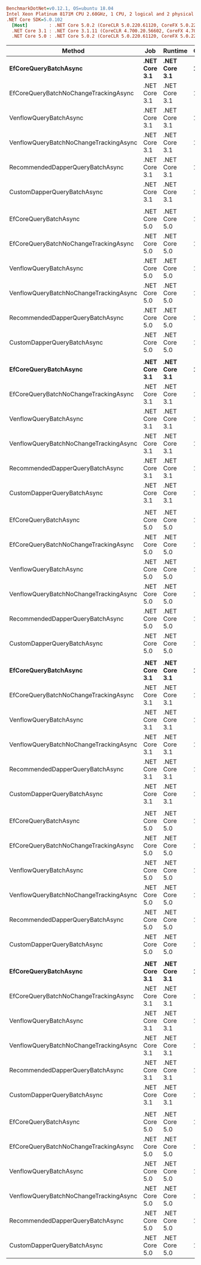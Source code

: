 ``` ini

BenchmarkDotNet=v0.12.1, OS=ubuntu 18.04
Intel Xeon Platinum 8171M CPU 2.60GHz, 1 CPU, 2 logical and 2 physical cores
.NET Core SDK=5.0.102
  [Host]        : .NET Core 5.0.2 (CoreCLR 5.0.220.61120, CoreFX 5.0.220.61120), X64 RyuJIT
  .NET Core 3.1 : .NET Core 3.1.11 (CoreCLR 4.700.20.56602, CoreFX 4.700.20.56604), X64 RyuJIT
  .NET Core 5.0 : .NET Core 5.0.2 (CoreCLR 5.0.220.61120, CoreFX 5.0.220.61120), X64 RyuJIT


```
|                                 Method |           Job |       Runtime | QueryCount |       Mean |     Error |    StdDev | Ratio | RatioSD |     Gen 0 |    Gen 1 |    Gen 2 |   Allocated |
|--------------------------------------- |-------------- |-------------- |----------- |-----------:|----------:|----------:|------:|--------:|----------:|---------:|---------:|------------:|
|                  **EfCoreQueryBatchAsync** | **.NET Core 3.1** | **.NET Core 3.1** |         **10** |   **8.005 ms** | **0.1567 ms** | **0.2038 ms** |  **1.00** |    **0.00** |         **-** |        **-** |        **-** |    **58.99 KB** |
|  EfCoreQueryBatchNoChangeTrackingAsync | .NET Core 3.1 | .NET Core 3.1 |         10 |   7.821 ms | 0.1232 ms | 0.1152 ms |  0.98 |    0.03 |         - |        - |        - |    75.28 KB |
|                 VenflowQueryBatchAsync | .NET Core 3.1 | .NET Core 3.1 |         10 |   6.936 ms | 0.1256 ms | 0.1174 ms |  0.87 |    0.02 |         - |        - |        - |    33.24 KB |
| VenflowQueryBatchNoChangeTrackingAsync | .NET Core 3.1 | .NET Core 3.1 |         10 |   7.524 ms | 0.1476 ms | 0.2021 ms |  0.94 |    0.04 |         - |        - |        - |    32.76 KB |
|       RecommendedDapperQueryBatchAsync | .NET Core 3.1 | .NET Core 3.1 |         10 |   6.834 ms | 0.0886 ms | 0.0740 ms |  0.86 |    0.02 |         - |        - |        - |    35.87 KB |
|            CustomDapperQueryBatchAsync | .NET Core 3.1 | .NET Core 3.1 |         10 |   7.384 ms | 0.1088 ms | 0.1018 ms |  0.93 |    0.03 |         - |        - |        - |    35.44 KB |
|                                        |               |               |            |            |           |           |       |         |           |          |          |             |
|                  EfCoreQueryBatchAsync | .NET Core 5.0 | .NET Core 5.0 |         10 |   7.767 ms | 0.1019 ms | 0.0904 ms |  1.00 |    0.00 |         - |        - |        - |    43.91 KB |
|  EfCoreQueryBatchNoChangeTrackingAsync | .NET Core 5.0 | .NET Core 5.0 |         10 |   7.389 ms | 0.1463 ms | 0.2444 ms |  0.98 |    0.03 |         - |        - |        - |   100.65 KB |
|                 VenflowQueryBatchAsync | .NET Core 5.0 | .NET Core 5.0 |         10 |   7.322 ms | 0.1347 ms | 0.1260 ms |  0.94 |    0.02 |         - |        - |        - |    33.22 KB |
| VenflowQueryBatchNoChangeTrackingAsync | .NET Core 5.0 | .NET Core 5.0 |         10 |   6.675 ms | 0.1055 ms | 0.1256 ms |  0.86 |    0.01 |         - |        - |        - |    32.72 KB |
|       RecommendedDapperQueryBatchAsync | .NET Core 5.0 | .NET Core 5.0 |         10 |   7.303 ms | 0.0954 ms | 0.0846 ms |  0.94 |    0.02 |         - |        - |        - |    35.85 KB |
|            CustomDapperQueryBatchAsync | .NET Core 5.0 | .NET Core 5.0 |         10 |   6.688 ms | 0.0947 ms | 0.0840 ms |  0.86 |    0.02 |         - |        - |        - |    35.37 KB |
|                                        |               |               |            |            |           |           |       |         |           |          |          |             |
|                  **EfCoreQueryBatchAsync** | **.NET Core 3.1** | **.NET Core 3.1** |        **100** |   **9.735 ms** | **0.1910 ms** | **0.2859 ms** |  **1.00** |    **0.00** |   **15.6250** |        **-** |        **-** |   **321.53 KB** |
|  EfCoreQueryBatchNoChangeTrackingAsync | .NET Core 3.1 | .NET Core 3.1 |        100 |   9.860 ms | 0.1919 ms | 0.1603 ms |  1.01 |    0.03 |   15.6250 |        - |        - |   477.47 KB |
|                 VenflowQueryBatchAsync | .NET Core 3.1 | .NET Core 3.1 |        100 |   7.890 ms | 0.0963 ms | 0.0901 ms |  0.81 |    0.03 |         - |        - |        - |   252.06 KB |
| VenflowQueryBatchNoChangeTrackingAsync | .NET Core 3.1 | .NET Core 3.1 |        100 |   7.930 ms | 0.1007 ms | 0.0841 ms |  0.82 |    0.03 |         - |        - |        - |   248.23 KB |
|       RecommendedDapperQueryBatchAsync | .NET Core 3.1 | .NET Core 3.1 |        100 |   8.267 ms | 0.0823 ms | 0.0687 ms |  0.85 |    0.03 |   15.6250 |        - |        - |   291.84 KB |
|            CustomDapperQueryBatchAsync | .NET Core 3.1 | .NET Core 3.1 |        100 |   7.636 ms | 0.0473 ms | 0.0419 ms |  0.79 |    0.03 |   15.6250 |        - |        - |   288.01 KB |
|                                        |               |               |            |            |           |           |       |         |           |          |          |             |
|                  EfCoreQueryBatchAsync | .NET Core 5.0 | .NET Core 5.0 |        100 |   9.477 ms | 0.1799 ms | 0.1683 ms |  1.00 |    0.00 |   15.6250 |        - |        - |   306.52 KB |
|  EfCoreQueryBatchNoChangeTrackingAsync | .NET Core 5.0 | .NET Core 5.0 |        100 |  10.511 ms | 0.2090 ms | 0.2237 ms |  1.11 |    0.03 |   46.8750 |  15.6250 |        - |   862.89 KB |
|                 VenflowQueryBatchAsync | .NET Core 5.0 | .NET Core 5.0 |        100 |   7.222 ms | 0.1364 ms | 0.1339 ms |  0.76 |    0.02 |         - |        - |        - |   254.17 KB |
| VenflowQueryBatchNoChangeTrackingAsync | .NET Core 5.0 | .NET Core 5.0 |        100 |   7.863 ms | 0.1361 ms | 0.1273 ms |  0.83 |    0.01 |         - |        - |        - |   250.24 KB |
|       RecommendedDapperQueryBatchAsync | .NET Core 5.0 | .NET Core 5.0 |        100 |   7.855 ms | 0.1384 ms | 0.1227 ms |  0.83 |    0.02 |   15.6250 |        - |        - |   291.88 KB |
|            CustomDapperQueryBatchAsync | .NET Core 5.0 | .NET Core 5.0 |        100 |   7.455 ms | 0.1443 ms | 0.2565 ms |  0.80 |    0.03 |   15.6250 |        - |        - |   288.05 KB |
|                                        |               |               |            |            |           |           |       |         |           |          |          |             |
|                  **EfCoreQueryBatchAsync** | **.NET Core 3.1** | **.NET Core 3.1** |       **1000** |  **26.547 ms** | **0.5246 ms** | **0.6635 ms** |  **1.00** |    **0.00** |  **156.2500** |        **-** |        **-** |  **2940.76 KB** |
|  EfCoreQueryBatchNoChangeTrackingAsync | .NET Core 3.1 | .NET Core 3.1 |       1000 |  30.446 ms | 0.2147 ms | 0.2008 ms |  1.14 |    0.03 |  218.7500 |  93.7500 |        - |   4490.1 KB |
|                 VenflowQueryBatchAsync | .NET Core 3.1 | .NET Core 3.1 |       1000 |  15.199 ms | 0.2013 ms | 0.1784 ms |  0.57 |    0.02 |  125.0000 |  93.7500 |  31.2500 |  2429.38 KB |
| VenflowQueryBatchNoChangeTrackingAsync | .NET Core 3.1 | .NET Core 3.1 |       1000 |  14.394 ms | 0.2812 ms | 0.3942 ms |  0.54 |    0.01 |  125.0000 |  93.7500 |  31.2500 |   2390.3 KB |
|       RecommendedDapperQueryBatchAsync | .NET Core 3.1 | .NET Core 3.1 |       1000 |  21.437 ms | 0.3527 ms | 0.3299 ms |  0.80 |    0.02 |  156.2500 |  62.5000 |  31.2500 |  2833.34 KB |
|            CustomDapperQueryBatchAsync | .NET Core 3.1 | .NET Core 3.1 |       1000 |  20.400 ms | 0.3972 ms | 0.3317 ms |  0.77 |    0.03 |  156.2500 |  62.5000 |  31.2500 |  2801.33 KB |
|                                        |               |               |            |            |           |           |       |         |           |          |          |             |
|                  EfCoreQueryBatchAsync | .NET Core 5.0 | .NET Core 5.0 |       1000 |  23.103 ms | 0.2138 ms | 0.1895 ms |  1.00 |    0.00 |  156.2500 |        - |        - |  2925.53 KB |
|  EfCoreQueryBatchNoChangeTrackingAsync | .NET Core 5.0 | .NET Core 5.0 |       1000 |  39.720 ms | 0.7770 ms | 0.7631 ms |  1.72 |    0.04 |  416.6667 | 166.6667 |        - |  8482.14 KB |
|                 VenflowQueryBatchAsync | .NET Core 5.0 | .NET Core 5.0 |       1000 |  13.801 ms | 0.2558 ms | 0.2393 ms |  0.60 |    0.01 |  125.0000 |  93.7500 |  31.2500 |  2452.79 KB |
| VenflowQueryBatchNoChangeTrackingAsync | .NET Core 5.0 | .NET Core 5.0 |       1000 |  14.826 ms | 0.2831 ms | 0.3260 ms |  0.64 |    0.02 |  125.0000 |  93.7500 |  31.2500 |  2413.99 KB |
|       RecommendedDapperQueryBatchAsync | .NET Core 5.0 | .NET Core 5.0 |       1000 |  19.620 ms | 0.3173 ms | 0.2968 ms |  0.85 |    0.02 |  125.0000 |  31.2500 |        - |  2833.19 KB |
|            CustomDapperQueryBatchAsync | .NET Core 5.0 | .NET Core 5.0 |       1000 |  18.882 ms | 0.2995 ms | 0.2655 ms |  0.82 |    0.01 |  125.0000 |  31.2500 |        - |  2801.39 KB |
|                                        |               |               |            |            |           |           |       |         |           |          |          |             |
|                  **EfCoreQueryBatchAsync** | **.NET Core 3.1** | **.NET Core 3.1** |      **10000** | **197.841 ms** | **3.3531 ms** | **3.1365 ms** |  **1.00** |    **0.00** | **1333.3333** |        **-** |        **-** | **29239.17 KB** |
|  EfCoreQueryBatchNoChangeTrackingAsync | .NET Core 3.1 | .NET Core 3.1 |      10000 | 283.576 ms | 5.6170 ms | 8.0557 ms |  1.45 |    0.05 | 2000.0000 | 500.0000 |        - | 44992.36 KB |
|                 VenflowQueryBatchAsync | .NET Core 3.1 | .NET Core 3.1 |      10000 | 122.952 ms | 2.3909 ms | 3.6512 ms |  0.61 |    0.02 | 1000.0000 | 600.0000 | 200.0000 | 25934.28 KB |
| VenflowQueryBatchNoChangeTrackingAsync | .NET Core 3.1 | .NET Core 3.1 |      10000 | 122.647 ms | 2.3995 ms | 4.2025 ms |  0.62 |    0.02 | 1000.0000 | 600.0000 | 200.0000 | 25544.04 KB |
|       RecommendedDapperQueryBatchAsync | .NET Core 3.1 | .NET Core 3.1 |      10000 | 185.833 ms | 2.7016 ms | 2.2559 ms |  0.94 |    0.02 | 1000.0000 | 333.3333 |        - | 30792.27 KB |
|            CustomDapperQueryBatchAsync | .NET Core 3.1 | .NET Core 3.1 |      10000 | 184.429 ms | 3.2553 ms | 3.0450 ms |  0.93 |    0.02 | 1000.0000 | 333.3333 |        - | 30330.05 KB |
|                                        |               |               |            |            |           |           |       |         |           |          |          |             |
|                  EfCoreQueryBatchAsync | .NET Core 5.0 | .NET Core 5.0 |      10000 | 182.078 ms | 3.1495 ms | 3.7493 ms |  1.00 |    0.00 | 1333.3333 |        - |        - | 29220.38 KB |
|  EfCoreQueryBatchNoChangeTrackingAsync | .NET Core 5.0 | .NET Core 5.0 |      10000 | 327.782 ms | 6.3378 ms | 6.2246 ms |  1.80 |    0.05 | 4000.0000 |        - |        - | 85061.45 KB |
|                 VenflowQueryBatchAsync | .NET Core 5.0 | .NET Core 5.0 |      10000 | 114.560 ms | 2.1758 ms | 1.9287 ms |  0.63 |    0.02 | 1000.0000 | 600.0000 | 200.0000 | 26170.06 KB |
| VenflowQueryBatchNoChangeTrackingAsync | .NET Core 5.0 | .NET Core 5.0 |      10000 | 114.283 ms | 2.2756 ms | 2.1286 ms |  0.63 |    0.02 | 1000.0000 | 600.0000 | 200.0000 | 25781.25 KB |
|       RecommendedDapperQueryBatchAsync | .NET Core 5.0 | .NET Core 5.0 |      10000 | 172.275 ms | 3.3279 ms | 4.5553 ms |  0.95 |    0.03 | 1000.0000 | 333.3333 |        - | 30792.71 KB |
|            CustomDapperQueryBatchAsync | .NET Core 5.0 | .NET Core 5.0 |      10000 | 172.939 ms | 3.3628 ms | 4.0032 ms |  0.95 |    0.03 | 1000.0000 | 333.3333 |        - | 30330.48 KB |

